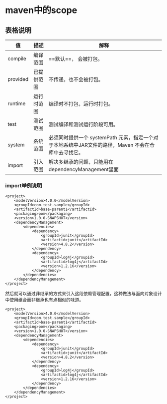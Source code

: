 # maven中的scope

## 表格说明


值 | 描述 | 解释
---|---|---
compile | 编译范围 | ==默认==， 会被打包。
provided  | 已提供范围 | 不传递，也不会被打包。
runtime | 运行时范围 | 编译时不打包，运行时打包。
test | 测试范围 | 测试编译和测试运行阶段可用。
system | 系统范围 | 必须同时提供一个 systemPath 元素，指定一个对于本地系统中JAR文件的路径，Maven 不会在仓库中去寻找它。
import | 引入范围 | 解决多继承的问题，只能用在dependencyManagement里面

### import举例说明

```
<project>  
    <modelVersion>4.0.0</modelVersion>  
    <groupId>com.test.sample</groupId>  
    <artifactId>base-parent1</artifactId>  
    <packaging>pom</packaging>  
    <version>1.0.0-SNAPSHOT</version>  
    <dependencyManagement>  
        <dependencies>  
            <dependency>  
                <groupId>junit</groupId>  
                <artifactid>junit</artifactId>  
                <version>4.8.2</version>  
            </dependency>  
            <dependency>  
                <groupId>log4j</groupId>  
                <artifactid>log4j</artifactId>  
                <version>1.2.16</version>  
            </dependency>  
        </dependencies>  
    </dependencyManagement>  
</project>  
```

然后就可以通过非继承的方式来引入这段依赖管理配置，这种做法与面向对象设计中使用组合而非继承也有点相似的味道。

```
<project>  
    <modelVersion>4.0.0</modelVersion>  
    <groupId>com.test.sample</groupId>  
    <artifactId>base-parent1</artifactId>  
    <packaging>pom</packaging>  
    <version>1.0.0-SNAPSHOT</version>  
    <dependencyManagement>  
        <dependencies>  
            <dependency>  
                <groupId>junit</groupId>  
                <artifactid>junit</artifactId>  
                <version>4.8.2</version>  
            </dependency>  
            <dependency>  
                <groupId>log4j</groupId>  
                <artifactid>log4j</artifactId>  
                <version>1.2.16</version>  
            </dependency>  
        </dependencies>  
    </dependencyManagement>  
</project>  
```
